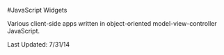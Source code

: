 #JavaScript Widgets

Various client-side apps written in object-oriented model-view-controller JavaScript.

Last Updated: 7/31/14
